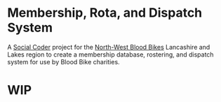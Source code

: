 Membership, Rota, and Dispatch System
===

A [Social Coder](www.socialcoder.org) project for the [North-West Blood Bikes](http://www.nwbb-lancs.org/) Lancashire and Lakes region to create a membership database, rostering, and dispatch system for use by Blood Bike charities.

# WIP
